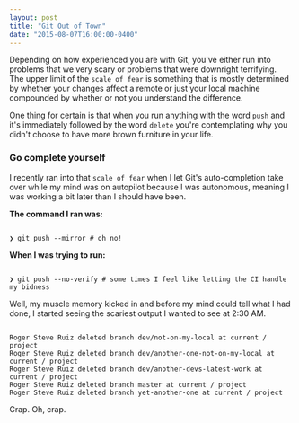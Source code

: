 ```yaml
---
layout: post
title: "Git Out of Town"
date: "2015-08-07T16:00:00-0400"
---
```


Depending on how experienced you are with Git, you've either run into problems
that we very scary or problems that were downright terrifying. The upper limit
of the `scale of fear` is something that is mostly determined by whether your
changes affect a remote or just your local machine compounded by whether or not
you understand the difference.

>
One thing for certain is that when you run anything with the word `push` and
it's immediately followed by the word `delete` you're contemplating why you
didn't choose to have more brown furniture in your life.

### Go complete yourself

I recently ran into that `scale of fear` when I let Git's auto-completion take
over while my mind was on autopilot because I was autonomous, meaning I was
working a bit later than I should have been.

__The command I ran was:__

```

❯ git push --mirror # oh no!

```

__When I was trying to run:__

```

❯ git push --no-verify # some times I feel like letting the CI handle my bidness

```

Well, my muscle memory kicked in and before my mind could tell what I had done,
I started seeing the scariest output I wanted to see at 2:30 AM.

```

Roger Steve Ruiz deleted branch dev/not-on-my-local at current / project
Roger Steve Ruiz deleted branch dev/another-one-not-on-my-local at current / project
Roger Steve Ruiz deleted branch dev/another-devs-latest-work at current / project
Roger Steve Ruiz deleted branch master at current / project
Roger Steve Ruiz deleted branch yet-another-one at current / project

```

Crap. Oh, crap.


